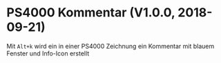 # PS4000 Kommentar (V1.0.0, 2018-09-21)

Mit `Alt+k` wird ein in einer PS4000 Zeichnung ein Kommentar mit blauem Fenster und Info-Icon erstellt
